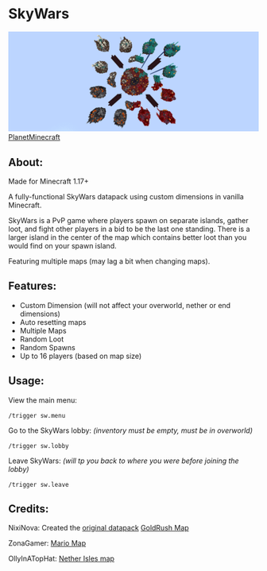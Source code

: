 # SkyWars

![SkyWars banner](https://github.com/RedSparr0w/SkyWars/blob/main/banner.png?raw=true)
[PlanetMinecraft](https://www.planetminecraft.com/data-pack/1-17-skywars-vanilla/)

## About:

Made for Minecraft 1.17+

A fully-functional SkyWars datapack using custom dimensions in vanilla Minecraft.

SkyWars is a PvP game where players spawn on separate islands, gather loot, and fight other players in a bid to be the last one standing. There is a larger island in the center of the map which contains better loot than you would find on your spawn island.

Featuring multiple maps (may lag a bit when changing maps).

## Features:

- Custom Dimension (will not affect your overworld, nether or end dimensions)
- Auto resetting maps
- Multiple Maps
- Random Loot
- Random Spawns
- Up to 16 players (based on map size)

## Usage:

View the main menu:
```
/trigger sw.menu
```

Go to the SkyWars lobby: *(inventory must be empty, must be in overworld)*
```
/trigger sw.lobby
```

Leave SkyWars: *(will tp you back to where you were before joining the lobby)*
```
/trigger sw.leave
```

## Credits:

NixiNova:
Created the [original datapack](https://www.planetminecraft.com/project/skywars-4064694/)
[GoldRush Map](https://www.planetminecraft.com/project/skywars-4064694/)

ZonaGamer:
[Mario Map](https://www.planetminecraft.com/project/sky-wars-mario/)

OllyInATopHat:
[Nether Isles map](https://www.planetminecraft.com/project/skywars-nether-biomes-arena/)
